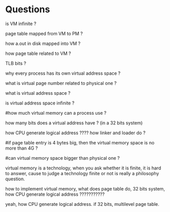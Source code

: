 # Questions
is VM infinite ?

page table mapped from VM to PM ?

how a.out in disk mapped into VM ?

how page table related to VM ?

TLB bits ?

why every process has its own virtual address space ?

what is virtual page number related to physical one ?

what is virtual address space ?

is virtual address space infinite ?

#how much virtual memory can a process use ?

how many bits does a virtual address have ? (in a 32 bits system)

how CPU generate logical address ????
how linker and loader do ?

#if page table entry is 4 bytes big, then the virtual memory space is no more than 4G ?

#can virtual memory space bigger than physical one ?

virtual memory is a technology, when you ask whether it is finite, it is hard to answer,
cause to judge a technology finite or not is really a philosophy question.

how to implement virtual memory, what does page table do, 32 bits system, 
how CPU generate logical address ???????????


yeah, how CPU generate logical address.
if 32 bits, multilevel page table.
